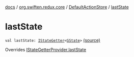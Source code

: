 [docs](../../index.md) / [org.swiften.redux.core](../index.md) / [DefaultActionStore](index.md) / [lastState](./last-state.md)

# lastState

`val lastState: `[`IStateGetter`](../-i-state-getter.md)`<`[`GState`](index.md#GState)`>` [(source)](https://github.com/protoman92/KotlinRedux/tree/master/common/common-core/src/main/kotlin/org/swiften/redux/core/DefaultActionStore.kt#L21)

Overrides [IStateGetterProvider.lastState](../-i-state-getter-provider/last-state.md)

